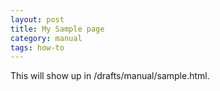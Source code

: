 ```yaml
---
layout: post
title: My Sample page
category: manual
tags: how-to
---
```


This will show up in /drafts/manual/sample.html.
